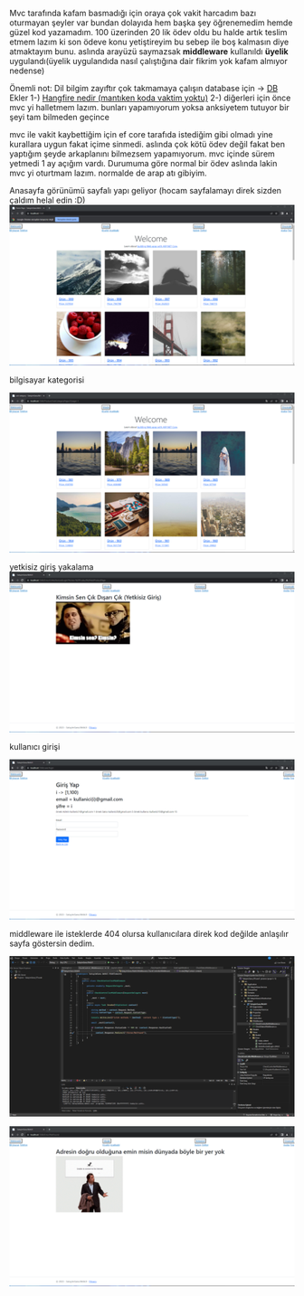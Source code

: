 Mvc tarafında kafam basmadığı için oraya çok vakit harcadım bazı oturmayan şeyler var bundan dolayıda hem başka şey öğrenemedim hemde güzel kod yazamadım. 100 üzerinden 20 lik ödev oldu
bu halde artık teslim etmem lazım ki son ödeve konu yetiştireyim bu sebep ile boş kalmasın diye atmaktayım bunu. aslında arayüzü saymazsak 
**middleware** kullanıldı 
**üyelik** uygulandı(üyelik uygulandıda nasıl çalıştığına dair fikrim yok kafam almıyor nedense)

Önemli not: Dil bilgim zayıftır çok takmamaya çalışın
database için -> [DB](Github/DB.sql)
Ekler
1-) [Hangfire nedir (mantıken koda vaktim yoktu)](Github/MDs/HangFire.md)
2-) diğerleri için önce mvc yi halletmem lazım. bunları yapamıyorum yoksa anksiyetem tutuyor bir şeyi tam bilmeden geçince


mvc ile vakit kaybettiğim için ef core tarafıda istediğim gibi olmadı yine kurallara uygun fakat içime sinmedi.
aslında çok kötü ödev değil fakat ben yaptığım şeyde arkaplanını bilmezsem yapamıyorum. mvc içinde sürem yetmedi 1 ay açığım vardı. Durumuma göre
normal bir ödev aslında lakin mvc yi oturtmam lazım. normalde de arap atı gibiyim.

Anasayfa görünümü sayfalı yapı geliyor (hocam sayfalamayı direk sizden çaldım helal edin :D)
![Resim Yok](Github/images/anasayfa.png)

bilgisayar kategorisi

![Resim Yok](Github/images/bilgisayar_kategorisi.png)

yetkisiz giriş yakalama
![Resim Yok](Github/images/yetkisiz_giris_yakalama.png)


kullanıcı girişi

![Resim Yok](Github/images/kullanici_girisi.png)

middleware ile isteklerde 404 olursa kullanıcılara direk kod değilde anlaşılır sayfa göstersin dedim.

![Resim Yok](Github/images/middleware_kodu.png)

![Resim Yok](Github/images/custom_404.png)
















